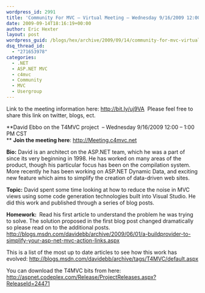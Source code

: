 ```yaml
---
wordpress_id: 2991
title: 'Community For MVC – Virtual Meeting – Wednesday 9/16/2009 12:00 &#8211; 1:00 PM CST ; T4MVC presented by David Ebbo'
date: 2009-09-14T18:16:19+00:00
author: Eric Hexter
layout: post
wordpress_guid: /blogs/hex/archive/2009/09/14/community-for-mvc-virtual-meeting-wednesday-9-16-2009-12-00-1-00-pm-cst-t4mvc-presented-by-david-ebbo.aspx
dsq_thread_id:
  - "271653978"
categories:
  - .NET
  - ASP.NET MVC
  - c4mvc
  - Community
  - MVC
  - Usergroup
---
```

Link to the meeting information here: <http://bit.ly/uj9VA>&#160; Please feel free to share this link on twitter, blogs, ect. 

**David Ebbo on the T4MVC project&#160; &#8211; Wednesday 9/16/2009 12:00 &#8211; 1:00 PM CST   
** **Join the meeting here**: <http://Meeting.c4mvc.net> 

**Bio:** David is an architect on the ASP.NET team, which he was a part of since its very beginning in 1998. He has worked on many areas of the product, though his particular focus has been on the compilation system. More recently he has been working on ASP.NET Dynamic Data, and exciting new feature which aims to simplify the creation of data-driven web sites. 

**Topic:** David spent some time looking at how to reduce the noise in MVC views using some code generation technologies built into Visual Studio. He did this work and published through a series of blog posts. 

**Homework:&#160;** Read his first article to understand the problem he was trying to solve. The solution proposed in the first blog post changed dramatically so please read on to the additional posts. <http://blogs.msdn.com/davidebb/archive/2009/06/01/a-buildprovider-to-simplify-your-asp-net-mvc-action-links.aspx> 

This is a list of the most up to date articles to see how this work has evolved: <http://blogs.msdn.com/davidebb/archive/tags/T4MVC/default.aspx> 

You can download the T4MVC bits from here: http://aspnet.codeplex.com/Release/ProjectReleases.aspx?ReleaseId=24471